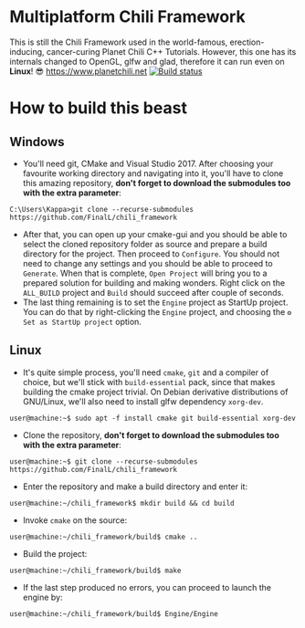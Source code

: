 # Multiplatform Chili Framework 
This is still the Chili Framework used in the world-famous, erection-inducing, cancer-curing Planet Chili C++ Tutorials. However, this one has its internals changed to OpenGL, glfw and glad, therefore it can run even on **Linux**! 😎 https://www.planetchili.net
[![Build status](https://ci.appveyor.com/api/projects/status/pnm58xicolfpnrf6/branch/master?svg=true)](https://ci.appveyor.com/project/FinalL/chili-framework/branch/master)

# How to build this beast
## Windows
* You'll need git, CMake and Visual Studio 2017. After choosing your favourite working directory and navigating into it, you'll have to clone this amazing repository, **don't forget to download the submodules too with the extra parameter**:
```
C:\Users\Kappa>git clone --recurse-submodules https://github.com/FinalL/chili_framework
```
* After that, you can open up your cmake-gui and you should be able to select the cloned repository folder as source and prepare a build directory for the project. Then proceed to `Configure`. You should not need to change any settings and you should be able to proceed to `Generate`. When that is complete, `Open Project` will bring you to a prepared solution for building and making wonders. Right click on the `ALL_BUILD` project and `Build` should succeed after couple of seconds.
* The last thing remaining is to set the `Engine` project as StartUp project. You can do that by right-clicking the `Engine` project, and choosing the `⚙️ Set as StartUp project` option.

## Linux
* It's quite simple process, you'll need `cmake`, `git` and a compiler of choice, but we'll stick with `build-essential` pack, since that makes building the cmake project trivial. On Debian derivative distributions of GNU/Linux, we'll also need to install glfw dependency `xorg-dev`.
```
user@machine:~$ sudo apt -f install cmake git build-essential xorg-dev
```
* Clone the repository, **don't forget to download the submodules too with the extra parameter**:
```
user@machine:~$ git clone --recurse-submodules https://github.com/FinalL/chili_framework
```
* Enter the repository and make a build directory and enter it:
```
user@machine:~/chili_framework$ mkdir build && cd build
```
* Invoke `cmake` on the source:
```
user@machine:~/chili_framework/build$ cmake ..
```
* Build the project:
```
user@machine:~/chili_framework/build$ make
```
* If the last step produced no errors, you can proceed to launch the engine by:
```
user@machine:~/chili_framework/build$ Engine/Engine
```
